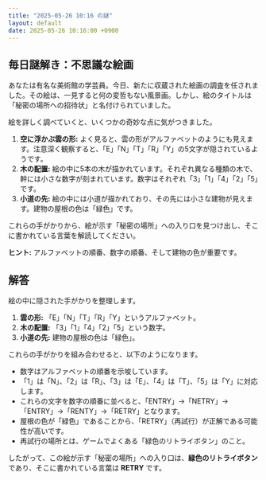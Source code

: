 ```yaml
---
title: "2025-05-26 10:16 の謎"
layout: default
date: 2025-05-26 10:16:00 +0900
---
```

## 毎日謎解き：不思議な絵画

あなたは有名な美術館の学芸員。今日、新たに収蔵された絵画の調査を任されました。その絵は、一見すると何の変哲もない風景画。しかし、絵のタイトルは「秘密の場所への招待状」と名付けられていました。

絵を詳しく調べていくと、いくつかの奇妙な点に気がつきました。

1.  **空に浮かぶ雲の形:** よく見ると、雲の形がアルファベットのようにも見えます。注意深く観察すると、「E」「N」「T」「R」「Y」の5文字が隠されているようです。
2.  **木の配置:** 絵の中に5本の木が描かれています。それぞれ異なる種類の木で、幹には小さな数字が刻まれています。数字はそれぞれ「3」「1」「4」「2」「5」です。
3.  **小道の先:** 絵の中には小道が描かれており、その先には小さな建物が見えます。建物の屋根の色は「緑色」です。

これらの手がかりから、絵が示す「秘密の場所」への入り口を見つけ出し、そこに書かれている言葉を解読してください。

**ヒント:** アルファベットの順番、数字の順番、そして建物の色が重要です。

## 解答

絵の中に隠された手がかりを整理します。

1.  **雲の形:** 「E」「N」「T」「R」「Y」というアルファベット。
2.  **木の配置:** 「3」「1」「4」「2」「5」という数字。
3.  **小道の先:** 建物の屋根の色は「緑色」。

これらの手がかりを組み合わせると、以下のようになります。

*   数字はアルファベットの順番を示唆しています。
*   「1」は「N」、「2」は「R」、「3」は「E」、「4」は「T」、「5」は「Y」に対応します。
*   これらの文字を数字の順番に並べると、「ENTRY」→「NETRY」→「ENTRY」→「RENTY」→「RETRY」となります。
*   屋根の色が「緑色」であることから、「RETRY」（再試行）が正解である可能性が高いです。
*   再試行の場所とは、ゲームでよくある「緑色のリトライボタン」のこと。

したがって、この絵が示す「秘密の場所」への入り口は、**緑色のリトライボタン**であり、そこに書かれている言葉は **RETRY** です。
